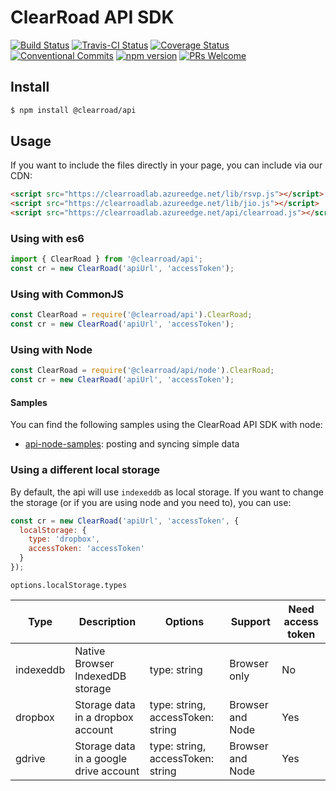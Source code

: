 # ClearRoad API SDK

[![Build Status](https://gitlab.com/clearroad/api/badges/master/pipeline.svg)](https://gitlab.com/clearroad/api/commits/master)
[![Travis-CI Status](https://travis-ci.org/clearroad/clearroad-api.svg?branch=master)](https://travis-ci.org/clearroad/clearroad-api)
[![Coverage Status](https://coveralls.io/repos/github/clearroad/clearroad-api/badge.svg?branch=master)](https://coveralls.io/github/clearroad/clearroad-api?branch=master)
[![Conventional Commits](https://img.shields.io/badge/Conventional%20Commits-1.0.0-yellow.svg)](https://conventionalcommits.org)
[![npm version](https://badge.fury.io/js/%40clearroad%2Fapi.svg)](https://badge.fury.io/js/%40clearroad%2Fapi)
[![PRs Welcome](https://img.shields.io/badge/PRs-welcome-brightgreen.svg)](CONTRIBUTING.md#pull-requests)

## <a name="install"></a> Install

```sh
$ npm install @clearroad/api
```

## <a name="usage"></a> Usage

If you want to include the files directly in your page, you can include via our CDN:
```html
<script src="https://clearroadlab.azureedge.net/lib/rsvp.js"></script>
<script src="https://clearroadlab.azureedge.net/lib/jio.js"></script>
<script src="https://clearroadlab.azureedge.net/api/clearroad.js"></script>
```

### Using with es6

```javascript
import { ClearRoad } from '@clearroad/api';
const cr = new ClearRoad('apiUrl', 'accessToken');
```

### Using with CommonJS

```javascript
const ClearRoad = require('@clearroad/api').ClearRoad;
const cr = new ClearRoad('apiUrl', 'accessToken');
```

### Using with Node

```javascript
const ClearRoad = require('@clearroad/api/node').ClearRoad;
const cr = new ClearRoad('apiUrl', 'accessToken');
```

#### Samples

You can find the following samples using the ClearRoad API SDK with node:

- [api-node-samples](https://github.com/clearroad/clearroad-api-node-samples): posting and syncing simple data

### Using a different local storage

By default, the api will use `indexeddb` as local storage. If you want to change the storage (or if you are using node and you need to), you can use:
```javascript
const cr = new ClearRoad('apiUrl', 'accessToken', {
  localStorage: {
    type: 'dropbox',
    accessToken: 'accessToken'
  }
});
```

`options.localStorage.types`

Type | Description | Options | Support | Need access token
--------- | --------- | ----------- | ----------- | -----------
indexeddb | Native Browser IndexedDB storage | type: string | Browser only | No
dropbox | Storage data in a dropbox account | type: string, accessToken: string | Browser and Node | Yes
gdrive | Storage data in a google drive account | type: string, accessToken: string | Browser and Node | Yes
